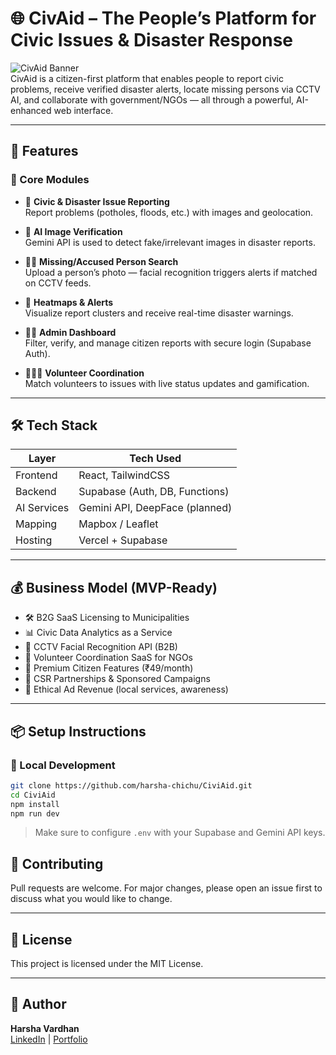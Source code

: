 # 🌐 CivAid – The People’s Platform for Civic Issues & Disaster Response

![CivAid Banner](https://img.shields.io/badge/Civic-Tech-OpenSource-brightgreen)  
CivAid is a citizen-first platform that enables people to report civic problems, receive verified disaster alerts, locate missing persons via CCTV AI, and collaborate with government/NGOs — all through a powerful, AI-enhanced web interface.

---

## 🚀 Features

### 🧩 Core Modules
- 📝 **Civic & Disaster Issue Reporting**  
  Report problems (potholes, floods, etc.) with images and geolocation.

- 🧠 **AI Image Verification**  
  Gemini API is used to detect fake/irrelevant images in disaster reports.

- 🧍‍♂️ **Missing/Accused Person Search**  
  Upload a person’s photo — facial recognition triggers alerts if matched on CCTV feeds.

- 📍 **Heatmaps & Alerts**  
  Visualize report clusters and receive real-time disaster warnings.

- 🧑‍💼 **Admin Dashboard**  
  Filter, verify, and manage citizen reports with secure login (Supabase Auth).

- 🧑‍🤝‍🧑 **Volunteer Coordination**  
  Match volunteers to issues with live status updates and gamification.

---

## 🛠️ Tech Stack

| Layer       | Tech Used                     |
|-------------|-------------------------------|
| Frontend    | React, TailwindCSS            |
| Backend     | Supabase (Auth, DB, Functions)|
| AI Services | Gemini API, DeepFace (planned)|
| Mapping     | Mapbox / Leaflet              |
| Hosting     | Vercel + Supabase             |

---

## 💰 Business Model (MVP-Ready)

- 🛠️ B2G SaaS Licensing to Municipalities
- 📊 Civic Data Analytics as a Service
- 🔐 CCTV Facial Recognition API (B2B)
- 🚀 Volunteer Coordination SaaS for NGOs
- 💎 Premium Citizen Features (₹49/month)
- 🧾 CSR Partnerships & Sponsored Campaigns
- 📣 Ethical Ad Revenue (local services, awareness)

---

## 📦 Setup Instructions

### 🔧 Local Development

```bash
git clone https://github.com/harsha-chichu/CiviAid.git
cd CiviAid
npm install
npm run dev
```

> Make sure to configure `.env` with your Supabase and Gemini API keys.

## 🤝 Contributing

Pull requests are welcome. For major changes, please open an issue first to discuss what you would like to change.

---

## 📄 License

This project is licensed under the MIT License.

---

## 👤 Author

**Harsha Vardhan**  
[LinkedIn](https://linkedin.com/in/yourprofile) | [Portfolio](https://your-portfolio.com)
